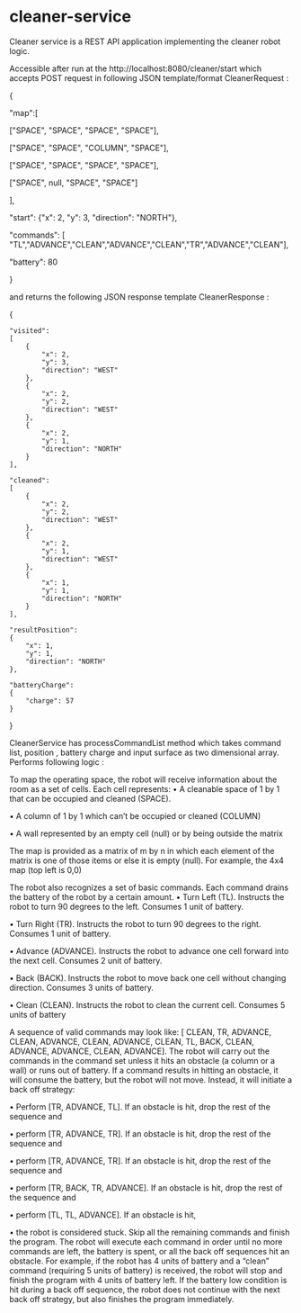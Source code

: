 # cleaner-service
Cleaner service is a REST API application implementing the cleaner robot logic.

Accessible after run at the http://localhost:8080/cleaner/start which accepts POST request in following JSON template/format CleanerRequest : 

{

"map":[ 

  ["SPACE", "SPACE", "SPACE", "SPACE"],
  
  ["SPACE", "SPACE", "COLUMN", "SPACE"],
  
  ["SPACE", "SPACE", "SPACE", "SPACE"],
  
  ["SPACE", null, "SPACE", "SPACE"] 
  
],

"start": {"x": 2, "y": 3, "direction": "NORTH"},

"commands": [ "TL","ADVANCE","CLEAN","ADVANCE","CLEAN","TR","ADVANCE","CLEAN"],

"battery": 80

}

and returns the following JSON response template CleanerResponse : 

{

    "visited":
    [
        {
            "x": 2,
            "y": 3,
            "direction": "WEST"
        },
        {
            "x": 2,
            "y": 2,
            "direction": "WEST"
        },
        {
            "x": 2,
            "y": 1,
            "direction": "NORTH"
        }
    ],
    
    "cleaned":
    [
        {
            "x": 2,
            "y": 2,
            "direction": "WEST"
        },
        {
            "x": 2,
            "y": 1,
            "direction": "WEST"
        },
        {
            "x": 1,
            "y": 1,
            "direction": "NORTH"
        }
    ],
    
    "resultPosition":
    {
        "x": 1,
        "y": 1,
        "direction": "NORTH"
    },
    
    "batteryCharge": 
    {
        "charge": 57
    }
    
}


CleanerService has processCommandList method which takes command list, position , battery charge and input surface as two dimensional array.
Performs following logic : 

To map the operating space, the robot will receive information about the room as a set of cells. Each cell represents:
• A cleanable space of 1 by 1 that can be occupied and cleaned (SPACE).

• A column of 1 by 1 which can’t be occupied or cleaned (COLUMN)

• A wall represented by an empty cell (null) or by being outside the matrix

The map is provided as a matrix of m by n in which each element of the matrix is one of those items or else it is empty (null). 
For example, the 4x4 map (top left is 0,0)

The robot also recognizes a set of basic commands. Each command drains the battery of the robot by a certain amount.
• Turn Left (TL). Instructs the robot to turn 90 degrees to the left. Consumes 1 unit of battery.

• Turn Right (TR). Instructs the robot to turn 90 degrees to the right. Consumes 1 unit of battery.

• Advance (ADVANCE). Instructs the robot to advance one cell forward into the next cell. Consumes 2 unit of battery.

• Back (BACK). Instructs the robot to move back one cell without changing direction. Consumes 3 units of battery.

• Clean (CLEAN). Instructs the robot to clean the current cell. Consumes 5 units of battery


A sequence of valid commands may look like: [ CLEAN, TR, ADVANCE, CLEAN, ADVANCE, CLEAN, ADVANCE, CLEAN, TL, BACK, CLEAN, ADVANCE, ADVANCE, CLEAN, ADVANCE].
The robot will carry out the commands in the command set unless it hits an obstacle (a column or a wall) or runs out of battery.
If a command results in hitting an obstacle, it will consume the battery, but the robot will not move. Instead, it will initiate a back off strategy:

• Perform [TR, ADVANCE, TL]. If an obstacle is hit, drop the rest of the sequence and

• perform [TR, ADVANCE, TR]. If an obstacle is hit, drop the rest of the sequence and

• perform [TR, ADVANCE, TR]. If an obstacle is hit, drop the rest of the sequence and

• perform [TR, BACK, TR, ADVANCE]. If an obstacle is hit, drop the rest of the sequence and

• perform [TL, TL, ADVANCE]. If an obstacle is hit,

• the robot is considered stuck. 
Skip all the remaining commands and finish the program.
The robot will execute each command in order until no more commands are left, the battery is spent, or all the back off sequences hit an obstacle.
For example, if the robot has 4 units of battery and a “clean” command (requiring 5 units of battery) is received,
the robot will stop and finish the program with 4 units of battery left. 
If the battery low condition is hit during a back off sequence, the robot does not continue with the next back off strategy,
but also finishes the program immediately.


